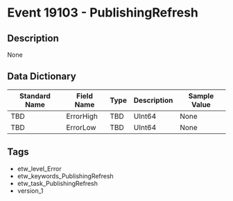 # Event 19103 - PublishingRefresh

## Description
None

## Data Dictionary
|Standard Name|Field Name|Type|Description|Sample Value|
|---|---|---|---|---|
|TBD|ErrorHigh|TBD|UInt64|None|None|
|TBD|ErrorLow|TBD|UInt64|None|None|

## Tags
* etw_level_Error
* etw_keywords_PublishingRefresh
* etw_task_PublishingRefresh
* version_1